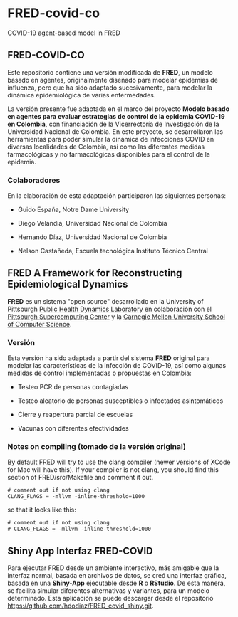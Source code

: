 # FRED-covid-co
COVID-19 agent-based model in FRED 

## **FRED-COVID-CO**

Este repositorio contiene una versión modificada de **FRED**, un modelo basado en agentes, originalmente diseñado para modelar epidemias de influenza, pero que ha sido adaptado sucesivamente, para modelar la dinámica epidemiológica de varias enfermedades.

La versión presente fue adaptada en el marco del proyecto **Modelo basado en agentes para evaluar estrategias de control de la epidemia COVID-19 en Colombia**, con financiación de la Vicerrectoría de Investigación de la Universidad Nacional de Colombia. En este proyecto, se desarrollaron las herramientas para poder simular la dinámica de infecciones COVID en diversas localidades de Colombia, así como las diferentes medidas farmacológicas y no farmacológicas disponibles para el control de la epidemia.

### Colaboradores

En la elaboración de esta adaptación participaron las siguientes personas:

- Guido España, Notre Dame University 

- Diego Velandia, Universidad Nacional de Colombia

- Hernando Díaz, Universidad Nacional de Colombia

- Nelson Castañeda, Escuela tecnológica Instituto Técnico Central

## FRED A Framework for Reconstructing Epidemiological Dynamics
 **FRED** es un sistema "open source" desarrollado en la  University of Pittsburgh [Public Health Dynamics Laboratory](http://www.phdl.pitt.edu "PHDL website") en colaboración con el [Pittsburgh Supercomputing Center](http://www.psc.edu "PSC website") y la [Carnegie Mellon University School of Computer Science](http://www.cs.cmu.edu "CMU CS website"). 

### Versión
Esta versión ha sido adaptada a partir del sistema **FRED** original para modelar las características de la infección de COVID-19, así como algunas medidas de control implementadas o propuestas en Colombia:

- Testeo PCR de personas contagiadas

- Testeo aleatorio de personas susceptibles o infectados asintomáticos

- Cierre y reapertura parcial de escuelas

- Vacunas con diferentes efectividades


### Notes on compiling (tomado de la versión original)
By default FRED will try to use the clang compiler (newer versions of XCode for Mac will have this). If your compiler is not clang, you should find this section of FRED/src/Makefile and comment it out.

```
# comment out if not using clang
CLANG_FLAGS = -mllvm -inline-threshold=1000
```

so that it looks like this:

```
# comment out if not using clang
# CLANG_FLAGS = -mllvm -inline-threshold=1000
```


## Shiny App Interfaz FRED-COVID

Para ejecutar FRED desde un ambiente interactivo, más amigable que la interfaz normal, basada en archivos de datos,  se creó una interfaz gráfica, basada en una **Shiny-App** ejecutable desde **R** o **RStudio**. De esta manera, se facilita simular diferentes alternativas  y variantes, para un modelo determinado. Esta aplicación se puede descargar desde el repositorio <https://github.com/hdodiaz/FRED_covid_shiny.git>.

